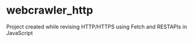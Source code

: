 # webcrawler_http
Project created while revising HTTP/HTTPS using Fetch and RESTAPIs in JavaScript 
